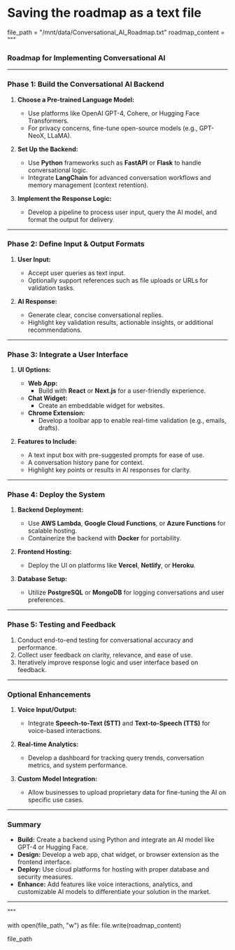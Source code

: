 # Saving the roadmap as a text file
file_path = "/mnt/data/Conversational_AI_Roadmap.txt"
roadmap_content = """
### Roadmap for Implementing Conversational AI

---

### **Phase 1: Build the Conversational AI Backend**

1. **Choose a Pre-trained Language Model:**
   - Use platforms like OpenAI GPT-4, Cohere, or Hugging Face Transformers.
   - For privacy concerns, fine-tune open-source models (e.g., GPT-NeoX, LLaMA).

2. **Set Up the Backend:**
   - Use **Python** frameworks such as **FastAPI** or **Flask** to handle conversational logic.
   - Integrate **LangChain** for advanced conversation workflows and memory management (context retention).

3. **Implement the Response Logic:**
   - Develop a pipeline to process user input, query the AI model, and format the output for delivery.

---

### **Phase 2: Define Input & Output Formats**

1. **User Input:**
   - Accept user queries as text input.
   - Optionally support references such as file uploads or URLs for validation tasks.

2. **AI Response:**
   - Generate clear, concise conversational replies.
   - Highlight key validation results, actionable insights, or additional recommendations.

---

### **Phase 3: Integrate a User Interface**

1. **UI Options:**
   - **Web App:**
     - Build with **React** or **Next.js** for a user-friendly experience.
   - **Chat Widget:**
     - Create an embeddable widget for websites.
   - **Chrome Extension:**
     - Develop a toolbar app to enable real-time validation (e.g., emails, drafts).

2. **Features to Include:**
   - A text input box with pre-suggested prompts for ease of use.
   - A conversation history pane for context.
   - Highlight key points or results in AI responses for clarity.

---

### **Phase 4: Deploy the System**

1. **Backend Deployment:**
   - Use **AWS Lambda**, **Google Cloud Functions**, or **Azure Functions** for scalable hosting.
   - Containerize the backend with **Docker** for portability.

2. **Frontend Hosting:**
   - Deploy the UI on platforms like **Vercel**, **Netlify**, or **Heroku**.

3. **Database Setup:**
   - Utilize **PostgreSQL** or **MongoDB** for logging conversations and user preferences.

---

### **Phase 5: Testing and Feedback**

1. Conduct end-to-end testing for conversational accuracy and performance.
2. Collect user feedback on clarity, relevance, and ease of use.
3. Iteratively improve response logic and user interface based on feedback.

---

### **Optional Enhancements**

1. **Voice Input/Output:**
   - Integrate **Speech-to-Text (STT)** and **Text-to-Speech (TTS)** for voice-based interactions.

2. **Real-time Analytics:**
   - Develop a dashboard for tracking query trends, conversation metrics, and system performance.

3. **Custom Model Integration:**
   - Allow businesses to upload proprietary data for fine-tuning the AI on specific use cases.

---

### **Summary**

- **Build:** Create a backend using Python and integrate an AI model like GPT-4 or Hugging Face.
- **Design:** Develop a web app, chat widget, or browser extension as the frontend interface.
- **Deploy:** Use cloud platforms for hosting with proper database and security measures.
- **Enhance:** Add features like voice interactions, analytics, and customizable AI models to differentiate your solution in the market.

---
"""

with open(file_path, "w") as file:
    file.write(roadmap_content)

file_path
